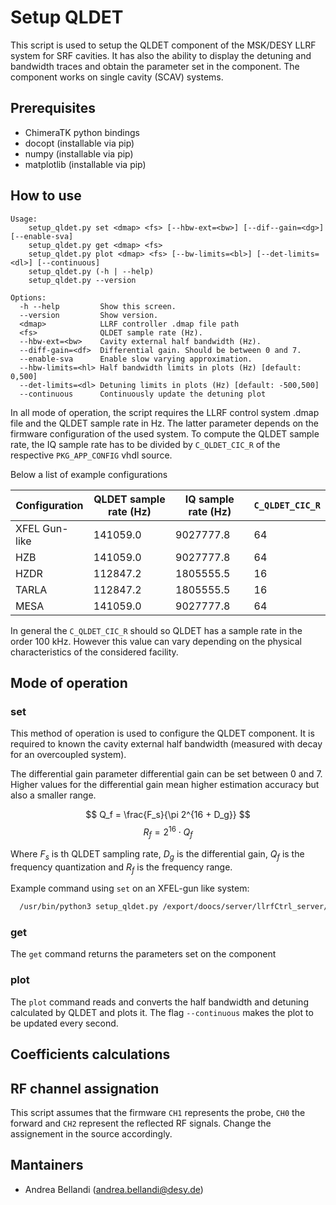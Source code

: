 Setup QLDET
===========

This script is used to setup the QLDET component of the MSK/DESY LLRF system for
SRF cavities. It has also the ability to display the detuning and bandwidth traces
and obtain the parameter set in the component. The component works on single cavity
(SCAV) systems.

Prerequisites
-------------

* ChimeraTK python bindings
* docopt (installable via pip)
* numpy (installable via pip)
* matplotlib (installable via pip)

How to use
----------

```
Usage:
    setup_qldet.py set <dmap> <fs> [--hbw-ext=<bw>] [--dif--gain=<dg>] [--enable-sva]
    setup_qldet.py get <dmap> <fs>
    setup_qldet.py plot <dmap> <fs> [--bw-limits=<bl>] [--det-limits=<dl>] [--continuous]
    setup_qldet.py (-h | --help)
    setup_qldet.py --version

Options:
  -h --help         Show this screen.
  --version         Show version.
  <dmap>            LLRF controller .dmap file path
  <fs>              QLDET sample rate (Hz).
  --hbw-ext=<bw>    Cavity external half bandwidth (Hz).
  --diff-gain=<df>  Differential gain. Should be between 0 and 7.
  --enable-sva      Enable slow varying approximation.
  --hbw-limits=<hl> Half bandwidth limits in plots (Hz) [default: 0,500]
  --det-limits=<dl> Detuning limits in plots (Hz) [default: -500,500]
  --continuous      Continuously update the detuning plot
```

In all mode of operation, the script requires the LLRF control system .dmap file
and the QLDET sample rate in Hz. The latter parameter depends on the firmware
configuration of the used system. To compute the QLDET sample rate, the IQ sample rate
has to be divided by `C_QLDET_CIC_R` of the respective `PKG_APP_CONFIG` vhdl source.

Below a list of example configurations

| Configuration | QLDET sample rate (Hz) | IQ sample rate (Hz) | `C_QLDET_CIC_R` |
| ------------- | ---------------------- | ------------------- | --------------- |
| XFEL Gun-like | 141059.0               | 9027777.8           | 64              |
| HZB           | 141059.0               | 9027777.8           | 64              |
| HZDR          | 112847.2               | 1805555.5           | 16              |
| TARLA         | 112847.2               | 1805555.5           | 16              |
| MESA          | 141059.0               | 9027777.8           | 64              |

In general the `C_QLDET_CIC_R` should so QLDET has a sample rate in the order
100 kHz. However this value can vary depending on the physical characteristics of
the considered facility.


Mode of operation
-----------------

### set

This method of operation is used to configure the QLDET component. It is required
to known the cavity external half bandwidth (measured with decay for an overcoupled system).

The differential gain parameter differential gain can be set between 0 and 7.
Higher values for the differential gain mean higher estimation accuracy but also
a smaller range.

$$ Q_f = \frac{F_s}{\pi 2^{16 + D_g}} $$
$$ R_f = 2^{16} \cdot Q_f$$

Where $F_s$ is th QLDET sampling rate, $D_g$ is the differential gain,
$Q_f$ is the frequency quantization and $R_f$ is the frequency range.

Example command using `set` on an XFEL-gun like system:

```bash
  /usr/bin/python3 setup_qldet.py /export/doocs/server/llrfCtrl_server/llrfctrl.dmap 141059.0 --hbw-ext=65.0 --differential-gain=6
```

### get

The `get` command returns the parameters set on the component

### plot

The `plot` command reads and converts the half bandwidth and detuning calculated
by QLDET and plots it. The flag `--continuous` makes the plot to be updated every
second.

Coefficients calculations
-------------------------

RF channel assignation
----------------------

This script assumes that the firmware `CH1` represents the probe, `CH0` the forward
and `CH2` represent the reflected RF signals. Change the assignement in the source accordingly.

Mantainers
----------

* Andrea Bellandi (andrea.bellandi@desy.de)



